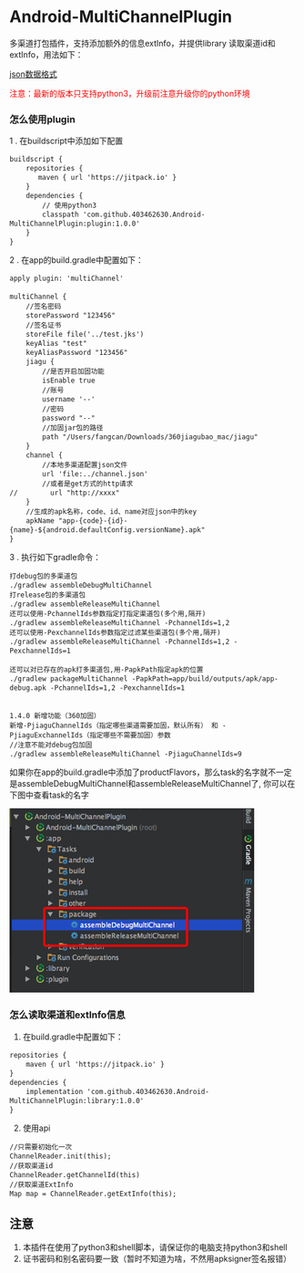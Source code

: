 # Android-MultiChannelPlugin
多渠道打包插件，支持添加额外的信息extInfo，并提供library 读取渠道id和extInfo，用法如下：

 [json数据格式](channel.json)

<font color="red">注意：最新的版本只支持python3，升级前注意升级你的python环境</font>

### 怎么使用plugin
1 . 在buildscript中添加如下配置
```
buildscript {
    repositories {
       maven { url 'https://jitpack.io' }
    }
    dependencies {
        // 使用python3
        classpath 'com.github.403462630.Android-MultiChannelPlugin:plugin:1.0.0'
    }
}
```

2 . 在app的build.gradle中配置如下：
```
apply plugin: 'multiChannel'

multiChannel {
    //签名密码
    storePassword "123456"
    //签名证书
    storeFile file('../test.jks')
    keyAlias "test"
    keyAliasPassword "123456"
    jiagu {
        //是否开启加固功能
        isEnable true
        //账号
        username '--'
        //密码
        password "--"
        //加固jar包的路径
        path "/Users/fangcan/Downloads/360jiagubao_mac/jiagu"
    }
    channel {
        //本地多渠道配置json文件
        url 'file:../channel.json'
        //或者是get方式的http请求
//        url "http://xxxx"
    }
    //生成的apk名称，code、id、name对应json中的key
    apkName "app-{code}-{id}-{name}-${android.defaultConfig.versionName}.apk"
}

```
3 . 执行如下gradle命令：
```
打debug包的多渠道包
./gradlew assembleDebugMultiChannel 
打release包的多渠道包
./gradlew assembleReleaseMultiChannel 
还可以使用-PchannelIds参数指定打指定渠道包(多个用,隔开)
./gradlew assembleReleaseMultiChannel -PchannelIds=1,2
还可以使用-PexchannelIds参数指定过滤某些渠道包(多个用,隔开)
./gradlew assembleReleaseMultiChannel -PchannelIds=1,2 -PexchannelIds=1

还可以对已存在的apk打多渠道包,用-PapkPath指定apk的位置
./gradlew packageMultiChannel -PapkPath=app/build/outputs/apk/app-debug.apk -PchannelIds=1,2 -PexchannelIds=1


1.4.0 新增功能（360加固）
新增-PjiaguChannelIds（指定哪些渠道需要加固，默认所有） 和 -PjiaguExchannelIds（指定哪些不需要加固）参数
//注意不能对debug包加固
./gradlew assembleReleaseMultiChannel -PjiaguChannelIds=9

```

如果你在app的build.gradle中添加了productFlavors，那么task的名字就不一定是assembleDebugMultiChannel和assembleReleaseMultiChannel了,
你可以在下图中查看task的名字

![tmp754639d2.png](tmp754639d2.png)

### 怎么读取渠道和extInfo信息
1. 在build.gradle中配置如下：
```
repositories {
    maven { url 'https://jitpack.io' }
}
dependencies {
    implementation 'com.github.403462630.Android-MultiChannelPlugin:library:1.0.0'
}
```
2. 使用api
```
//只需要初始化一次
ChannelReader.init(this);
//获取渠道id
ChannelReader.getChannelId(this)
//获取渠道ExtInfo
Map map = ChannelReader.getExtInfo(this);
```


## 注意
1. 本插件在使用了python3和shell脚本，请保证你的电脑支持python3和shell
2. 证书密码和别名密码要一致（暂时不知道为啥，不然用apksigner签名报错）
